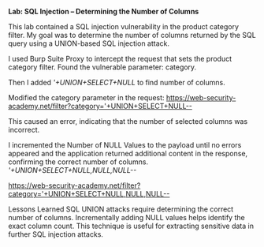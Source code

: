 **Lab: SQL Injection – Determining the Number of Columns**

This lab contained a SQL injection vulnerability in the product category filter. My goal was to determine the number of columns returned by the SQL query using a UNION-based SQL injection attack.

I used Burp Suite Proxy to intercept the request that sets the product category filter.
Found the vulnerable parameter: category.

Then I added *'+UNION+SELECT+NULL* to find number of columns.

Modified the category parameter in the request:
https://web-security-academy.net/filter?category='+UNION+SELECT+NULL--

This caused an error, indicating that the number of selected columns was incorrect.

I incremented the Number of NULL Values to the payload until no errors appeared and the  application returned additional content in the response, confirming the correct number of columns.
*'+UNION+SELECT+NULL,NULL,NULL--*

https://web-security-academy.net/filter?category='+UNION+SELECT+NULL,NULL,NULL--

Lessons Learned
SQL UNION attacks require determining the correct number of columns.
Incrementally adding NULL values helps identify the exact column count.
This technique is useful for extracting sensitive data in further SQL injection attacks.
